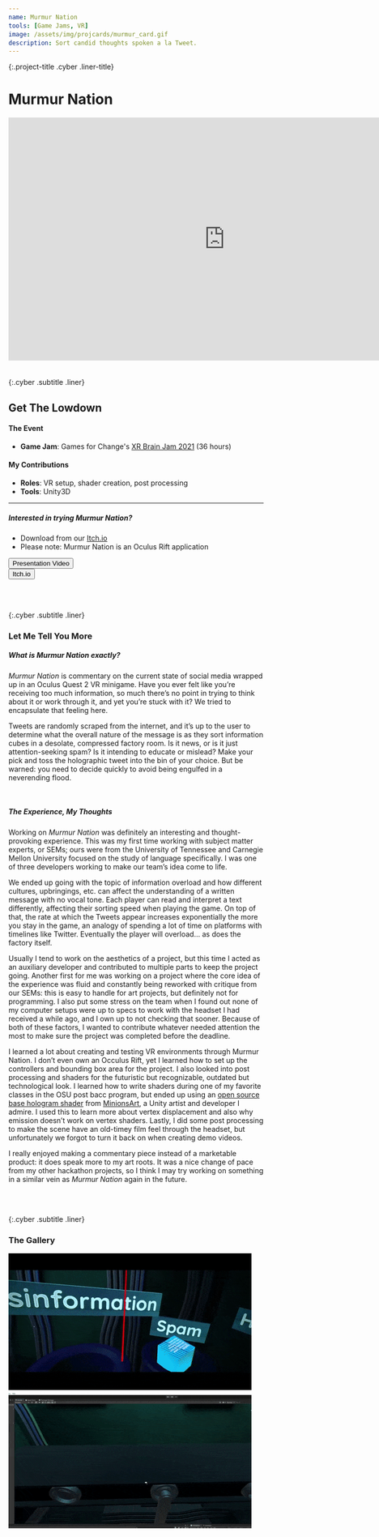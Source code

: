 ```yaml
---
name: Murmur Nation
tools: [Game Jams, VR]
image: /assets/img/projcards/murmur_card.gif
description: Sort candid thoughts spoken a la Tweet.
---
```


{:.project-title .cyber .liner-title}
# Murmur Nation

<div class="flex-container">
    <div class="flex-child vertical-center">
        <iframe width="854" height="480" class="pixel-div-enclose" src="https://www.youtube.com/embed/_EYNkPItX-c" title="YouTube video player" frameborder="0" allow="accelerometer; autoplay; clipboard-write; encrypted-media; gyroscope; picture-in-picture" allowfullscreen></iframe>
    </div>
</div>

<br>

{:.cyber .subtitle .liner}
## Get The Lowdown
<div class="pixel-div">
    <h4 class="cyber info-subtitle">The Event</h4>
    <ul>
        <li><strong>Game Jam</strong>: Games for Change's <a href="https://itch.io/jam/xr-brain-jam/rate/1104487">XR Brain Jam 2021</a> (36 hours)</li>
    </ul>
    <h4 class="cyber info-subtitle">My Contributions</h4>
    <ul>
        <li><strong>Roles</strong>: VR setup, shader creation, post processing</li>
        <li><strong>Tools</strong>: Unity3D</li>
    </ul>
    <hr class="inner-hr">
    <h5 class="cyber info-subtitle">Interested in trying Murmur Nation?</h5>
    <ul>
        <li>Download from our <a href="https://itch.io/jam/xr-brain-jam/rate/1104487">Itch.io</a></li>
        <li>Please note: Murmur Nation is an Oculus Rift application</li>
    </ul>
</div>

<div class="flex-container">
    <div class="flex-child vertical-center">
        <a class="no-underline" href="https://www.youtube.com/watch?v=shToU-18rn0">
            <button class="btn">
            <span class="btn__content">Presentation Video</span>
            <span class="btn__glitch"></span>
            </button>
        </a>
    </div>
    <div class="flex-child vertical-center">
        <a class="no-underline" href="https://xrbrain.itch.io/murmur-nation">
            <button class="btn">
            <span class="btn__content">Itch.io</span>
            <span class="btn__glitch"></span>
            </button>
        </a>
    </div>
</div>

<br><br>

{:.cyber .subtitle .liner}
### Let Me Tell You More
<div class="pixel-div">
<h5 class="cyber info-subtitle">What is Murmur Nation exactly?</h5>
<p>
<em>Murmur Nation</em> is commentary on the current state of social media wrapped up in an Oculus Quest 2 VR minigame. Have you ever felt like you’re receiving too much information, so much there’s no point in trying to think about it or work through it, and yet you’re stuck with it? We tried to encapsulate that feeling here.
</p>
<p>
Tweets are randomly scraped from the internet, and it’s up to the user to determine what the overall nature of the message is as they sort information cubes in a desolate, compressed factory room. Is it news, or is it just attention-seeking spam? Is it intending to educate or mislead? Make your pick and toss the holographic tweet into the bin of your choice. But be warned: you need to decide quickly to avoid being engulfed in a neverending flood.
</p>
<br>
<h5 class="cyber info-subtitle">The Experience, My Thoughts</h5>
<p>
Working on <em>Murmur Nation</em> was definitely an interesting and thought-provoking experience. This was my first time working with subject matter experts, or SEMs; ours were from the University of Tennessee and Carnegie Mellon University focused on the study of language specifically. I was one of three developers working to make our team’s idea come to life.
</p>
<p>
We ended up going with the topic of information overload and how different cultures, upbringings, etc. can affect the understanding of a written message with no vocal tone. Each player can read and interpret a text differently, affecting their sorting speed when playing the game. On top of that, the rate at which the Tweets appear increases exponentially the more you stay in the game, an analogy of spending a lot of time on platforms with timelines like Twitter. Eventually the player will overload… as does the factory itself.
</p>
<p>
Usually I tend to work on the aesthetics of a project, but this time I acted as an auxiliary developer and contributed to multiple parts to keep the project going. Another first for me was working on a project where the core idea of the experience was fluid and constantly being reworked with critique from our SEMs: this is easy to handle for art projects, but definitely not for programming. I also put some stress on the team when I found out none of my computer setups were up to specs to work with the headset I had received a while ago, and I own up to not checking that sooner. Because of both of these factors, I wanted to contribute whatever needed attention the most to make sure the project was completed before the deadline.
</p>
<p>
I learned a lot about creating and testing VR environments through Murmur Nation. I don’t even own an Occulus Rift, yet I learned how to set up the controllers and bounding box area for the project. I also looked into post processing and shaders for the futuristic but recognizable, outdated but technological look. I learned how to write shaders during one of my favorite classes in the OSU post bacc program, but ended up using an <a href="https://www.patreon.com/posts/13974634">open source base hologram shader</a> from <a href="https://twitter.com/minionsart">MinionsArt</a>, a Unity artist and developer I admire. I used this to learn more about vertex displacement and also why emission doesn’t work on vertex shaders. Lastly, I did some post processing to make the scene have an old-timey film feel through the headset, but unfortunately we forgot to turn it back on when creating demo videos.
</p>
<p>
I really enjoyed making a commentary piece instead of a marketable product: it does speak more to my art roots. It was a nice change of pace from my other hackathon projects, so I think I may try working on something in a similar vein as <em>Murmur Nation</em> again in the future.
</p>
</div>

<br><br>

{:.cyber .subtitle .liner}
### The Gallery
<div class="pixel-div">
    <div class="flex-container">
        <div class="flex-child vertical-center">
            <a class="no-underline" href="../assets/img/projects/murmur/mn1.gif" data-lightbox="roadtrip">
                <img class="hover cropped" src="../assets/img/projects/murmur/mn1.gif">
            </a>
        </div>
        <!-- <div class="flex-child vertical-center">
            <a class="no-underline" href="../assets/img/projects/murmur/mn2.gif" data-lightbox="roadtrip">
                <img class="hover cropped" src="../assets/img/projects/murmur/mn2.gif">
            </a>
        </div> -->
        <div class="flex-child vertical-center">
            <a class="no-underline" href="../assets/img/projects/murmur/mn3.gif" data-lightbox="roadtrip">
                <img class="hover cropped" src="../assets/img/projects/murmur/mn3.gif">
            </a>
        </div>
    </div>
</div>
<br>